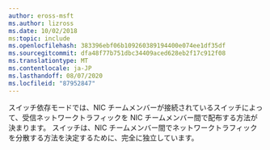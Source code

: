 ```yaml
---
author: eross-msft
ms.author: lizross
ms.date: 10/02/2018
ms:topic: include
ms.openlocfilehash: 383396ebf06b109260389194400e074ee1df35df
ms.sourcegitcommit: dfa48f77b751dbc34409aced628eb2f17c912f08
ms.translationtype: MT
ms.contentlocale: ja-JP
ms.lasthandoff: 08/07/2020
ms.locfileid: "87952847"
---
```

スイッチ依存モードでは、NIC チームメンバーが接続されているスイッチによって、受信ネットワークトラフィックを NIC チームメンバー間で配布する方法が決まります。 スイッチは、NIC チームメンバー間でネットワークトラフィックを分散する方法を決定するために、完全に独立しています。